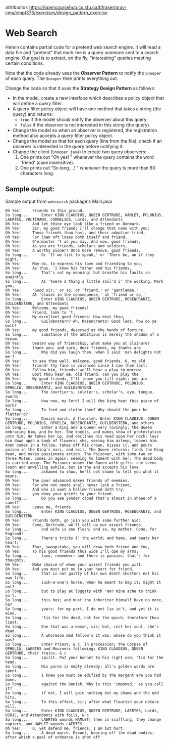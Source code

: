 _attribution_: https://opencoursehub.cs.sfu.ca/bfraser/grav-cms/cmpt373/exercises/design_pattern_exercise

# Web Search

Herein contains partial code for a pretend web search engine. It will read a data file and "pretend" that each line is a
query someone sent to a search engine. Our goal is to extract, on the fly, "interesting" queries meeting certain
conditions.

Note that the code already uses the **Observer Pattern** to notify the `Snooper` of each query. The `Snooper` then prints
everything out.

Change the code so that it uses the **Strategy Design Pattern** as follows:

* In the model, create a new interface which describes a policy object that will define a query filter.
* A query filter policy object will have one method that takes a string (the query) and returns:
  * `true` if the model should notify the observer about this query; 
  * `false` if the observer is not interested in this string (the query).
* Change the model so when an observer is registered, the registration method also accepts a query filter policy
  object.
* Change the model so that for each query (line from the file), check if an observer is interested in the query before
  notifying it.
* Change the client (`Snooper.java`) to create two query observers:
    1. One prints out "Oh yes! <query>" whenever the query contains the word 'friend' (case insensitive).
    2. One prints out "So long....! <query>" whenever the query is more than 60 characters long.

## Sample output:
Sample output from `websearch` package's Main.java
```text
Oh Yes!     Friends to this ground.
So long....     Enter KING CLAUDIUS, QUEEN GERTRUDE, HAMLET, POLONIUS, LAERTES, VOLTIMAND, CORNELIUS, Lords, and Attendants
Oh Yes!     And let thine eye look like a friend on Denmark.
Oh Yes!     Sir, my good friend; I'll change that name with you:
Oh Yes!     Those friends thou hast, and their adoption tried,
Oh Yes!     For loan oft loses both itself and friend,
Oh Yes!     O'ermaster 't as you may. And now, good friends,
Oh Yes!     As you are friends, scholars and soldiers,
Oh Yes!     A worthy pioner! Once more remove, good friends.
So long....     Or 'If we list to speak,' or 'There be, an if they might,'
Oh Yes!     May do, to express his love and friending to you,
Oh Yes!     As thus, 'I know his father and his friends,
So long....     That's not my meaning: but breathe his faults so quaintly
So long....     As 'twere a thing a little soil'd i' the working, Mark you,
Oh Yes!     'Good sir,' or so, or 'friend,' or 'gentleman,'
Oh Yes!     At 'closes in the consequence,' at 'friend or so,'
So long....     Enter KING CLAUDIUS, QUEEN GERTRUDE, ROSENCRANTZ, GUILDENSTERN, and Attendants
Oh Yes!     Welcome, my good friends!
Oh Yes!     Friend, look to 't.
Oh Yes!     My excellent good friends! How dost thou,
So long....     Guildenstern? Ah, Rosencrantz! Good lads, how do ye both?
Oh Yes!     my good friends, deserved at the hands of fortune,
So long....     substance of the ambitious is merely the shadow of a dream.
Oh Yes!     beaten way of friendship, what make you at Elsinore?
Oh Yes!     thank you: and sure, dear friends, my thanks are
So long....     Why did you laugh then, when I said 'man delights not me'?
Oh Yes!     to see thee well. Welcome, good friends. O, my old
Oh Yes!     friend! thy face is valenced since I saw thee last:
Oh Yes!     Follow him, friends: we'll hear a play to-morrow.
Oh Yes!     Dost thou hear me, old friend; can you play the
Oh Yes!     My good friends, I'll leave you till night: you are
So long....     Enter KING CLAUDIUS, QUEEN GERTRUDE, POLONIUS, OPHELIA, ROSENCRANTZ, and GUILDENSTERN
So long....     The courtier's, soldier's, scholar's, eye, tongue, sword;
So long....     How now, my lord! I will the king hear this piece of work?
So long....     To feed and clothe thee? Why should the poor be flatter'd?
So long....     Danish march. A flourish. Enter KING CLAUDIUS, QUEEN GERTRUDE, POLONIUS, OPHELIA, ROSENCRANTZ, GUILDENSTERN, and others
So long....     Enter a King and a Queen very lovingly; the Queen embracing him, and he her. She kneels, and makes show of protestation unto him. He takes her up, and declines his head upon her neck: lays him down upon a bank of flowers: she, seeing him asleep, leaves him. Anon comes in a fellow, takes off his crown, kisses it, and pours poison in the King's ears, and exit. The Queen returns; finds the King dead, and makes passionate action. The Poisoner, with some two or three Mutes, comes in again, seeming to lament with her. The dead body is carried away. The Poisoner wooes the Queen with gifts: she seems loath and unwilling awhile, but in the end accepts his love
So long....     ashamed to show, he'll not shame to tell you what it means.
Oh Yes!     The poor advanced makes friends of enemies.
Oh Yes!     For who not needs shall never lack a friend,
Oh Yes!     And who in want a hollow friend doth try,
Oh Yes!     you deny your griefs to your friend.
So long....     Do you see yonder cloud that's almost in shape of a camel?
Oh Yes!     Leave me, friends.
So long....     Enter KING CLAUDIUS, QUEEN GERTRUDE, ROSENCRANTZ, and GUILDENSTERN
Oh Yes!     Friends both, go join you with some further aid:
Oh Yes!     Come, Gertrude, we'll call up our wisest friends;
So long....     and wife is one flesh; and so, my mother. Come, for England!
So long....     There's tricks i' the world; and hems, and beats her heart;
Oh Yes!     That, swoopstake, you will draw both friend and foe,
Oh Yes!     To his good friends thus wide I'll ope my arms;
So long....     love, remember: and there is pansies. that's for thoughts.
Oh Yes!     Make choice of whom your wisest friends you will.
Oh Yes!     And you must put me in your heart for friend,
So long....     that is not guilty of his own death shortens not his own life.
So long....     such-a-one's horse, when he meant to beg it; might it not?
So long....     but to play at loggats with 'em? mine ache to think on't.
So long....     this box; and must the inheritor himself have no more, ha?
So long....     yours: for my part, I do not lie in't, and yet it is mine.
So long....     'tis for the dead, not for the quick; therefore thou liest.
So long....     One that was a woman, sir; but, rest her soul, she's dead.
So long....     A whoreson mad fellow's it was: whose do you think it was?
So long....     Enter Priest, & c. in procession; the Corpse of OPHELIA, LAERTES and Mourners following; KING CLAUDIUS, QUEEN GERTRUDE, their trains, & c
So long....     spirit. Put your bonnet to his right use; 'tis for the head.
So long....     His purse is empty already; all's golden words are spent.
So long....     I knew you must be edified by the margent ere you had done.
So long....     against the Danish. Why is this 'imponed,' as you call it?
So long....     if not, I will gain nothing but my shame and the odd hits.
So long....     To this effect, sir; after what flourish your nature will.
So long....     Enter KING CLAUDIUS, QUEEN GERTRUDE, LAERTES, Lords, OSRIC, and Attendants with foils, & c
So long....     LAERTES wounds HAMLET; then in scuffling, they change rapiers, and HAMLET wounds LAERTES
Oh Yes!     O, yet defend me, friends; I am but hurt.
So long....     A dead march. Exeunt, bearing off the dead bodies; after which a peal of ordnance is shot off
```